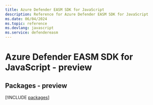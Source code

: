 ```yaml
---
title: Azure Defender EASM SDK for JavaScript
description: Reference for Azure Defender EASM SDK for JavaScript
ms.date: 06/04/2024
ms.topic: reference
ms.devlang: javascript
ms.service: defendereasm
---
```

# Azure Defender EASM SDK for JavaScript - preview
## Packages - preview
[!INCLUDE [packages](defender-easm-index.md)]